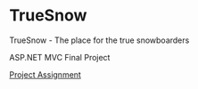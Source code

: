 # TrueSnow
TrueSnow - The place for the true snowboarders

ASP.NET MVC Final Project

[Project Assignment](https://github.com/TelerikAcademy/ASP.NET-MVC/tree/master/Final%20Project/2016)
